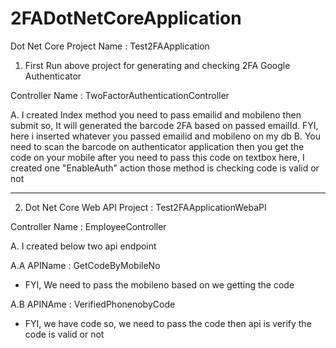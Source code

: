 # 2FADotNetCoreApplication


Dot Net Core Project Name : Test2FAApplication
1. First Run above project for generating and checking 2FA Google Authenticator

Controller Name : TwoFactorAuthenticationController

A. I created Index method you need to pass emailid and mobileno then submit so, It will generated the barcode 2FA based on passed emailId.
   FYI, here i inserted whatever you passed emailid and mobileno on my db
B. You need to scan the barcode on authenticator application then you get the code on your mobile after you need to pass this code on textbox 
   here, I created one "EnableAuth" action those method is checking code is valid or not 
   
----------------------------------------------------------------

2. Dot Net Core Web API Project : Test2FAApplicationWebaPI

Controller Name : EmployeeController

A. I created below two api endpoint

A.A APIName : GetCodeByMobileNo
- FYI, We need to pass the mobileno based on we getting the code 

A.B APINAme : VerifiedPhonenobyCode
- FYI, we have code so, we need to pass the code then api is verify the code is valid or not 